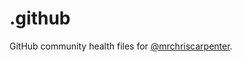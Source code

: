 # .github

GitHub community health files for [@mrchriscarpenter](https://github.com/mrchriscarpenter).
